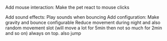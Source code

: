 Add mouse interaction: Make the pet react to mouse clicks

Add sound effects: Play sounds when bouncing
Add configuration: Make gravity and bounce configurable
Reduce movement during night and also random movement slot (will move a lot for 5min then not so much for 2min and so on)
always on top. also jump
